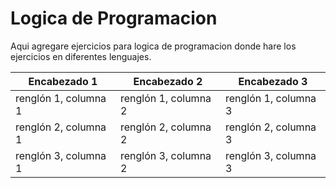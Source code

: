 # Logica de Programacion

Aqui agregare ejercicios para logica de programacion donde hare los ejercicios en diferentes lenguajes.

| Encabezado 1         | Encabezado 2         | Encabezado 3         |
| -------------------- | -------------------- | -------------------- |
| renglón 1, columna 1 | renglón 1, columna 2 | renglón 1, columna 3 |
| renglón 2, columna 1 | renglón 2, columna 2 | renglón 2, columna 3 |
| renglón 3, columna 1 | renglón 3, columna 2 | renglón 3, columna 3 |
